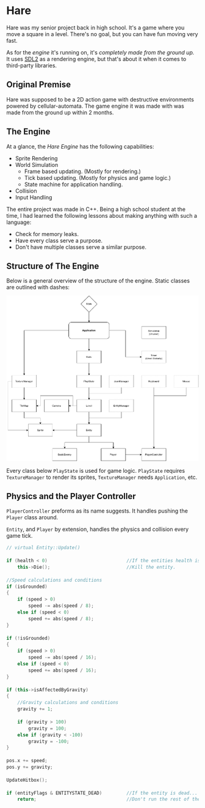 # Hare

Hare was my senior project back in high school. It's a game where you move a square in a level. There's no goal, but you can have fun moving very fast.

As for the *engine* it's running on, it's *completely made from the ground up.* It uses [SDL2](https://www.libsdl.org/) as a rendering engine, but that's about it when it comes to third-party libraries.

## Original Premise

Hare was supposed to be a 2D action game with destructive environments powered by cellular-automata. The game engine it was made with was made from the ground up within 2 months.

## The Engine

At a glance, the *Hare Engine* has the following capabilities:

- Sprite Rendering
- World Simulation
  - Frame based updating. (Mostly for rendering.)
  - Tick based updating. (Mostly for physics and game logic.)
  - State machine for application handling.
- Collision
- Input Handling

The entire project was made in C++. Being a high school student at the time, I had learned the following lessons about making anything with such a language:

- Check for memory leaks.
- Have every class serve a purpose.
- Don't have multiple classes serve a similar purpose.

## Structure of The Engine

Below is a general overview of the structure of the engine. Static classes are outlined with dashes:

![diagram](../../.md-media/hare-diagram-portfolio.png)

Every class below `PlayState` is used for game logic. `PlayState` requires `TextureManager` to render its sprites, `TextureManager` needs `Application`, etc.

## Physics and the Player Controller

`PlayerController` preforms as its name suggests. It handles pushing the `Player` class around.

`Entity`, and `Player` by extension, handles the physics and collision every game tick.

```cpp
// virtual Entity::Update()

if (health < 0)								//If the entities health is 0...
    this->Die();							//Kill the entity.

//Speed calculations and conditions
if (isGrounded)
{
    if (speed > 0)
        speed -= abs(speed / 8);
    else if (speed < 0)
        speed += abs(speed / 8);
}

if (!isGrounded)
{
    if (speed > 0)
        speed -= abs(speed / 16);
    else if (speed < 0)
        speed += abs(speed / 16);
}

if (this->isAffectedByGravity)
{
    //Gravity calculations and conditions
    gravity += 1;

    if (gravity > 100)
        gravity = 100;
    else if (gravity < -100)
        gravity = -100;
}

pos.x += speed;
pos.y += gravity;

UpdateHitbox();

if (entityFlags & ENTITYSTATE_DEAD)			//If the entity is dead...
    return;									//Don't run the rest of the method.
```